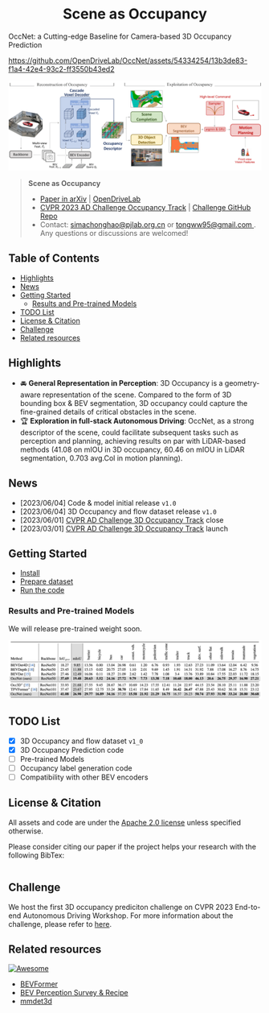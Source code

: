 <div align="center">   

<!-- omit in toc -->
# Scene as Occupancy
</div>
OccNet: a Cutting-edge Baseline for Camera-based 3D Occupancy Prediction

https://github.com/OpenDriveLab/OccNet/assets/54334254/13b3de83-f1a4-42e4-93c2-ff3550b43ed2



![teaser](assets/figs/pipeline.PNG)


> **Scene as Occupancy**
> - [Paper in arXiv]() | [OpenDriveLab](https://opendrivelab.com) 
> - [CVPR 2023 AD Challenge Occupancy Track](https://opendrivelab.com/AD23Challenge.html#Track3) | [Challenge GitHub Repo](https://github.com/CVPR2023-3D-Occupancy-Prediction/CVPR2023-3D-Occupancy-Prediction)
> - Contact: [simachonghao@pjlab.org.cn](mailto:simachonghao@pjlab.org.cn) or [tongww95@gmail.com ](mailto:tongww95@gmail.com). Any questions or discussions are welcomed! 


<!-- omit in toc -->
## Table of Contents
- [Highlights](#highlights)
- [News](#news)
- [Getting Started](#getting-started)
  - [Results and Pre-trained Models](#results-and-pre-trained-models)
- [TODO List](#todo-list)
- [License \& Citation](#license--citation)
- [Challenge](#challenge)
- [Related resources](#related-resources)

## Highlights
- :oncoming_automobile: **General Representation in Perception**: 3D Occupancy is a geometry-aware representation of the scene. Compared to the form of 3D bounding box & BEV segmentation,  3D occupancy could capture the fine-grained details of critical obstacles in the scene.
- :trophy: **Exploration in full-stack Autonomous Driving**: OccNet, as a strong descriptor of the scene, could facilitate subsequent tasks such as perception and planning, achieving results on par with LiDAR-based methods (41.08 on mIOU in 3D occupancy, 60.46 on mIOU in LiDAR segmentation, 0.703 avg.Col in motion planning).

## News
- [2023/06/04] Code & model initial release `v1.0`
- [2023/06/04] 3D Occupancy and flow dataset release `v1.0`
- [2023/06/01] [CVPR AD Challenge 3D Occupancy Track](https://opendrivelab.com/AD23Challenge.html#Track3) close
- [2023/03/01] [CVPR AD Challenge 3D Occupancy Track](https://opendrivelab.com/AD23Challenge.html#Track3) launch

## Getting Started
- [Install](docs/install.md)
- [Prepare dataset](docs/prepare_dataset.md)
- [Run the code](docs/run.md)

### Results and Pre-trained Models
We will release pre-trained weight soon.

![teaser](assets/figs/TABLE.png)


## TODO List
- [x] 3D Occupancy and flow dataset `v1_0`
- [x] 3D Occupancy Prediction code
- [ ] Pre-trained Models
- [ ] Occupancy label generation code
- [ ] Compatibility with other BEV encoders

## License & Citation
All assets and code are under the [Apache 2.0 license](./LICENSE) unless specified otherwise.

Please consider citing our paper if the project helps your research with the following BibTex:
```bibtex
```

## Challenge
We host the first 3D occupancy prediciton challenge on CVPR 2023 End-to-end Autonomous Driving Workshop. For more information about the challenge, please refer to [here](https://github.com/CVPR2023-3D-Occupancy-Prediction/CVPR2023-3D-Occupancy-Prediction).

## Related resources
[![Awesome](https://awesome.re/badge.svg)](https://awesome.re)
- [BEVFormer](https://github.com/fundamentalvision/BEVFormer)
- [BEV Perception Survey & Recipe](https://github.com/OpenDriveLab/BEVPerception-Survey-Recipe)
- [mmdet3d](https://github.com/open-mmlab/mmdetection3d)
